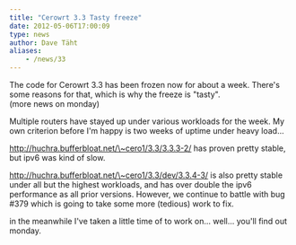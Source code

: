 ```yaml
---
title: "Cerowrt 3.3 Tasty freeze"
date: 2012-05-06T17:00:09
type: news
author: Dave Täht
aliases:
    - /news/33
---
```

The code for Cerowrt 3.3 has been frozen now for about a week. There's
some reasons for that, which is why the freeze is "tasty".\
(more news on monday)

Multiple routers have stayed up under various workloads for the week. My
own criterion before I'm happy is two weeks of uptime under heavy
load...

http://huchra.bufferbloat.net/\~cero1/3.3/3.3.3-2/ has proven pretty
stable, but ipv6 was kind of slow.

http://huchra.bufferbloat.net/\~cero1/3.3/dev/3.3.4-3/ is also pretty
stable under all but the highest workloads, and has over double the ipv6
performance as all prior versions. However, we continue to battle with
bug \#379 which is going to take some more (tedious) work to fix.

in the meanwhile I've taken a little time of to work on... well...
you'll find out monday.
